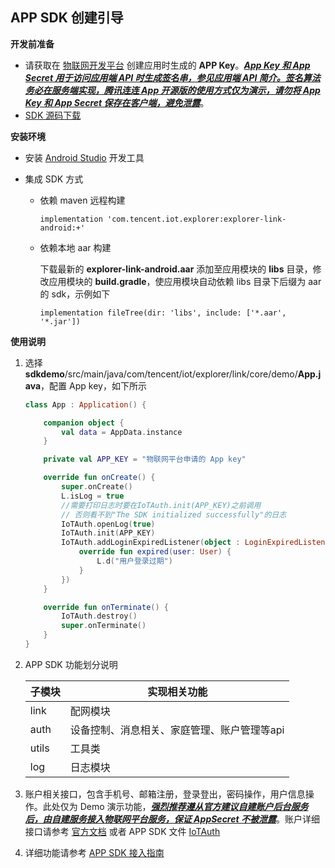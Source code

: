 ## APP SDK 创建引导

**开发前准备**

- 请获取在 [物联网开发平台](https://cloud.tencent.com/product/iotexplorer) 创建应用时生成的 **APP Key**。<u>***App Key 和 App Secret 用于访问应用端 API 时生成签名串，参见[应用端 API 简介](https://cloud.tencent.com/document/product/1081/40773)。签名算法务必在服务端实现，腾讯连连 App 开源版的使用方式仅为演示，请勿将 App Key 和 App Secret 保存在客户端，避免泄露***</u>。
- [SDK 源码下载](https://github.com/tencentyun/iot-link-android/tree/master/sdk)

**安装环境**

* 安装 [Android Studio](https://developer.android.google.cn/studio/) 开发工具

* 集成 SDK 方式

  * 依赖 maven 远程构建

    ``` gr
    implementation 'com.tencent.iot.explorer:explorer-link-android:+'
    ```

  * 依赖本地 aar 构建

    下载最新的 **explorer-link-android.aar** 添加至应用模块的 **libs** 目录，修改应用模块的 **build.gradle**，使应用模块自动依赖 libs 目录下后缀为 aar 的 sdk，示例如下

    ```gr
    implementation fileTree(dir: 'libs', include: ['*.aar', '*.jar'])
    ```

    

**使用说明**

1. 选择 **sdkdemo**/src/main/java/com/tencent/iot/explorer/link/core/demo/**App.java**，配置 App key，如下所示

   ```kotlin
   class App : Application() {
   
       companion object {
           val data = AppData.instance
       }
   
       private val APP_KEY = "物联网平台申请的 App key"
   
       override fun onCreate() {
           super.onCreate()
           L.isLog = true
           //需要打印日志时要在IoTAuth.init(APP_KEY)之前调用
           // 否则看不到"The SDK initialized successfully"的日志
           IoTAuth.openLog(true)
           IoTAuth.init(APP_KEY)
           IoTAuth.addLoginExpiredListener(object : LoginExpiredListener {
               override fun expired(user: User) {
                   L.d("用户登录过期")
               }
           })
       }
   
       override fun onTerminate() {
           IoTAuth.destroy()
           super.onTerminate()
       }
   }
   ```

   

2. APP SDK 功能划分说明

   | 子模块 | 实现相关功能                                |
   | ------ | ------------------------------------------- |
   | link   | 配网模块                                    |
   | auth   | 设备控制、消息相关、家庭管理、账户管理等api |
   | utils  | 工具类                                      |
   | log    | 日志模块                                    |

   

3. 账户相关接口，包含手机号、邮箱注册，登录登出，密码操作，用户信息操作。此处仅为 Demo 演示功能，***<u>强烈推荐遵从官方建议自建账户后台服务后，由自建服务接入物联网平台服务，保证 AppSecret 不被泄露</u>***。账户详细接口请参考 [官方文档](https://cloud.tencent.com/document/product/1081/40774) 或者 APP SDK 文件 [IoTAuth](https://github.com/tencentyun/iot-link-android/blob/master/sdk/src/main/java/com/tencent/iot/explorer/link/core/auth/IoTAuth.kt)

   

4. 详细功能请参考 [APP SDK 接入指南](https://github.com/tencentyun/iot-link-android/blob/master/doc/SDK%E5%BC%80%E5%8F%91/APP%20SDK%20%E6%8E%A5%E5%85%A5%E6%8C%87%E5%8D%97.md)